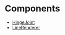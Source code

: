 # Components

- [HingeJoint](/Components/HingeJoint.md)
- [LineRenderer](/Components/LineRenderer.md)
